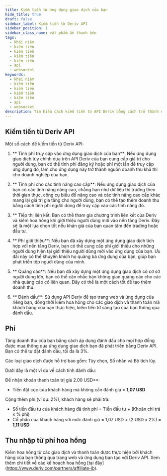 ```yaml
---
title: Kiếm tiền từ ứng dụng giao dịch của bạn
hide_title: true
draft: false
sidebar_label: Kiếm tiền từ Deriv API
sidebar_position: 1
sidebar_class_name: vật phẩm ẩn thanh bên
tags:
  - khái niệm
  - kiếm tiền
  - kiếm tiền
  - kiếm tiền
  - kiếm tiền
  - api
  - websocket
keywords:
  - khái niệm
  - kiếm tiền
  - kiếm tiền
  - kiếm tiền
  - kiếm tiền
  - api
  - websocket
description: Tìm hiểu cách kiếm tiền từ API Deriv bằng cách trở thành đối tác liên kết Deriv, quảng cáo trên ứng dụng giao dịch của bạn hoặc cung cấp các tính năng cao cấp.
---
```


## Kiếm tiền từ Deriv API

Một số cách để kiếm tiền từ Deriv API:

1. \*\* Tính phí truy cập vào ứng dụng giao dịch của bạn\*\*: Nếu ứng dụng giao dịch tùy chỉnh dựa trên API Deriv của bạn cung cấp giá trị cho người dùng, bạn có thể tính phí đăng ký hoặc phí một lần để truy cập ứng dụng đó, làm cho ứng dụng này trở thành nguồn doanh thu khả thi cho doanh nghiệp của bạn.

2. \*\* Tính phí cho các tính năng cao cấp\*\*: Nếu ứng dụng giao dịch của bạn có các tính năng nâng cao, chẳng hạn như dữ liệu thị trường theo thời gian thực, công cụ biểu đồ nâng cao và các tính năng cao cấp khác mang lại giá trị gia tăng cho người dùng, bạn có thể tạo thêm doanh thu bằng cách tính phí người dùng để truy cập vào các tính năng đó.

3. \*\* Tiếp thị liên kết: Bạn có thể tham gia chương trình liên kết của Deriv và kiếm hoa hồng khi giới thiệu người dùng mới vào nền tảng Deriv. Đây sẽ là một lựa chọn tốt nếu khán giả của bạn quan tâm đến trading hoặc đầu tư.

4. \*\* Phí giới thiệu\*\*: Nếu bạn đã xây dựng một ứng dụng giao dịch tích hợp với nền tảng Deriv, bạn có thể cung cấp phí giới thiệu cho những người dùng hiện tại giới thiệu người dùng mới vào ứng dụng của bạn. Ưu đãi này có thể khuyến khích họ quảng bá ứng dụng của bạn, giúp bạn phát triển tệp người dùng của mình.

5. \*\* Quảng cáo\*\*: Nếu bạn đã xây dựng một ứng dụng giao dịch có cơ sở người dùng lớn, bạn có thể cân nhắc bán không gian quảng cáo cho các nhà quảng cáo có liên quan. Đây có thể là một cách tốt để tạo thêm doanh thu.

6. \*\* Đánh dấu\*\*: Sử dụng API Deriv để tạo trang web và ứng dụng của riêng bạn, đồng thời kiếm hoa hồng cho các giao dịch và thanh toán mà khách hàng của bạn thực hiện, kiếm tiền từ sáng tạo của bạn thông qua đánh dấu.

## Phí

Tăng doanh thu của bạn bằng cách áp dụng đánh dấu cho mọi hợp đồng được mua thông qua ứng dụng giao dịch bạn đã phát triển bằng Deriv API. Bạn có thể tự đặt đánh dấu, tối đa là 3%.

Các loại giao dịch được hỗ trợ bao gồm: Tùy chọn, Số nhân và Bộ tích lũy.

Dưới đây là một ví dụ về cách tính đánh dấu:

Để nhận khoản thanh toán trị giá 2.00 USD\*\*:

- Tiền đặt cọc của khách hàng mà không cần đánh giá = **1,07 USD**

Cộng thêm phí (ví dụ: 2%), khách hàng sẽ phải trả:

- Số tiền đầu tư của khách hàng đã tính phí = Tiền đầu tư + (Khoản chi trả x % phí)
- Cổ phần của khách hàng với mức đánh giá = 1,07 USD + (2 USD x 2%) = **1,11 USD**

## Thu nhập từ phí hoa hồng

Kiếm hoa hồng từ các giao dịch và thanh toán được thực hiện bởi khách hàng của bạn thông qua trang web và ứng dụng bạn tạo với Deriv API. Xem thêm chi tiết về các kế hoạch hoa hồng [tại đây] (https://www.deriv.com/partners/affiliate-ib).
